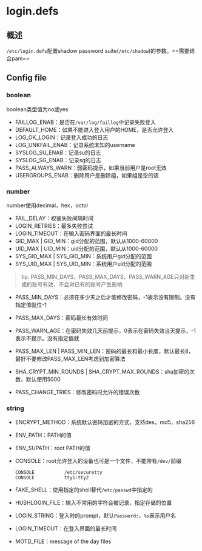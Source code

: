 # login.defs

## 概述

`/etc/login.defs`配置shadow password suite(`/etc/shadow`)的参数。==需要结合pam==

## Config file

### boolean

boolean类型值为no或yes

- FAILLOG_ENAB：是否在`/var/log/faillog`中记录失败登入
- DEFAULT_HOME：如果不能进入登入用户的HOME，是否允许登入
- LOG_OK_LOGIN：记录登入成功的日志
- LOG_UNKFAIL_ENAB：记录系统未知的username
- SYSLOG_SU_ENAB：记录su的日志
- SYSLOG_SG_ENAB：记录sg的日志
- PASS_ALWAYS_WARN：弱密码提示，如果当前用户是root无效
- USERGROUPS_ENAB：删除用户是删除组，如果组是空的话

### number

number使用decimal，hex，octol

- FAIL_DELAY：权鉴失败间隔时间
- LOGIN_RETRIES：最多失败尝试
- LOGIN_TIMEOUT：在输入密码界面的最长时间
- GID_MAX | GID_MIN：gid分配的范围，默认从1000-60000
- UID_MAX | UID_MIN：uid分配的范围，默认从1000-60000
- SYS_GID_MAX | SYS_GID_MIN：系统用户gid分配的范围
- SYS_UID_MAX | SYS_UID_MIN：系统用户uid分配的范围

> tip. PASS_MIN_DAYS，PASS_MAX_DAYS，PASS_WARN_AGE只对新生成的账号有效，不会对已有的账号产生影响

- PASS_MIN_DAYS：必须在多少天之后才能修改密码，-1表示没有限制。没有指定值就位-1
- PASS_MAX_DAYS：密码最长有效时间
- PASS_WARN_AGE：在密码失效几天前提示，0表示在密码失效当天提示，-1表示不提示。没有指定值就

- PASS_MAX_LEN | PASS_MIN_LEN：密码的最长和最小长度，默认最长8，最好不要修改PASS_MAX_LEN考虑到加密算法
- SHA_CRYPT_MIN_ROUNDS | SHA_CRYPT_MAX_ROUNDS：sha加密的次数，默认使用5000
- PASS_CHANGE_TRIES：修改密码时允许的错误次数

### string

- ENCRYPT_METHOD：系统默认密码加密的方式，支持des，md5，sha256

- ENV_PATH：PATH的值

- ENV_SUPATH：root PATH的值

- CONSOLE：root允许登入的设备也可是一个文件，不能带有`/dev/`前缀

  ```
  CONSOLE			/etc/securetty
  CONSOLE			tty1:tty2
  ```

- FAKE_SHELL：使用指定的shell替代`/etc/passwd`中指定的
- HUSHLOGIN_FILE：输入不常用的字符会被记录，指定存储的位置
- LOGIN_STRING：登入时的prompt，默认`Password:`，`%s`表示用户名
- LOGIN_TIMEOUT：在登入界面的最长时间

- MOTD_FILE：message of the day files


